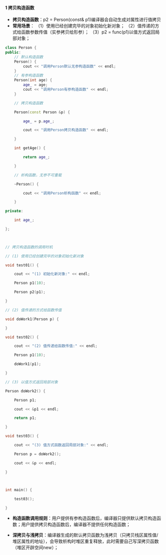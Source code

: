 #### 1 拷贝构造函数
- **拷贝构造函数**：p2 = Person(const& p1)编译器会自动生成对属性进行值拷贝
- **常用场景**：
（1）使用已经创建完毕的对象初始化新对象；
（2）值传递的方式给函数参数传值（实参拷贝给形参）；
（3）p2 = func(p1)以值方式返回局部对象；
```cpp
class Person {
public:
    // 默认构造函数
    Person() {
        cout << "调用Person默认无参构造函数" << endl;
    }
    // 有参构造函数
    Person(int age) {
        age_ = age;
        cout << "调用Person有参构造函数" << endl;
    }

    // 拷贝构造函数

    Person(const Person &p) {

        age_ = p.age_;

        cout << "调用Person拷贝构造函数" << endl;

    }

    int getAge() {

        return age_;

    }

    // 析构函数，无参不可重载

    ~Person() {

        cout << "调用Person析构函数" << endl;

    }

private:

    int age_;

};

  

// 拷贝构造函数的调用时机

// (1) 使用已经创建完毕的对象初始化新对象

void test01() {

    cout << "(1) 初始化新对象:" << endl;

    Person p1(10);

    Person p2(p1);

}

// (2) 值传递的方式给函数传值

void doWork1(Person p) {

}

void test02() {

    cout << "(2) 值传递给函数传值:" << endl;

    Person p1(10);

    doWork1(p1);

}

// (3) 以值方式返回局部对象

Person doWork2() {

    Person p1;

    cout << &p1 << endl;

    return p1;

}

void test03() {

    cout << "(3) 值方式函数返回局部对象:" << endl;

    Person p = doWork2();

    cout << &p << endl;

}

  

int main() {

    test03();

}
```

- **构造函数调用规则**：用户提供有参构造函数后，编译器只提供默认拷贝构造函数；用户提供拷贝构造函数后，编译器不提供任何构造函数；

- **深拷贝与浅拷贝**：编译器生成的默认拷贝函数为浅拷贝（只拷贝栈区属性值/堆区属性的地址），会导致析构时堆区重复释放，此时需要自己写深拷贝函数（堆区开辟空间new）；